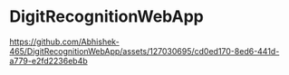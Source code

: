 # DigitRecognitionWebApp



https://github.com/Abhishek-465/DigitRecognitionWebApp/assets/127030695/cd0ed170-8ed6-441d-a779-e2fd2236eb4b

